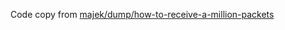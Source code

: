 Code copy from [majek/dump/how-to-receive-a-million-packets](https://github.com/majek/dump/tree/master/how-to-receive-a-million-packets)